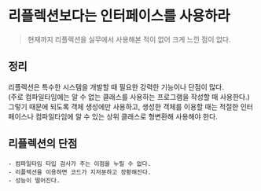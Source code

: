 # 리플렉션보다는 인터페이스를 사용하라

> 현재까지 리플렉션을 실무에서 사용해본 적이 없어 크게 느낀 점이 없다.

## 정리
리플렉션은 특수한 시스템을 개발할 때 필요한 강력한 기능이나 단점이 많다. <br>
(주로 컴파일타임에는 알 수 없는 클래스를 사용하는 프로그램을 작성할 때 사용한다.) <br>
그렇기 때문에 되도록 객체 생성에만 사용하고, 생성한 객체를 이용할 때는 적절한 인터페이스나 컴파일타임에 알 수 있는 상위 클래스로 형변환해 사용해야 한다. <br>


## 리플렉션의 단점
    - 컴파일타임 타입 검사가 주는 이점을 누릴 수 없다.
    - 리플렉션을 이용하면 코드가 지저분하고 장황해진다.
    - 성능이 떨어진다.
